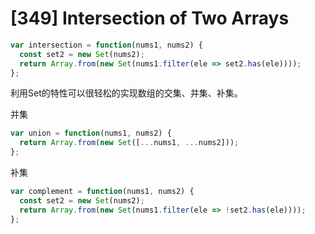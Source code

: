 # [349] Intersection of Two Arrays

```js
var intersection = function(nums1, nums2) {
  const set2 = new Set(nums2);
  return Array.from(new Set(nums1.filter(ele => set2.has(ele))));
};
```

利用Set的特性可以很轻松的实现数组的交集、并集、补集。

并集

```js
var union = function(nums1, nums2) {
  return Array.from(new Set([...nums1, ...nums2]));
};
```

补集

```js
var complement = function(nums1, nums2) {
  const set2 = new Set(nums2);
  return Array.from(new Set(nums1.filter(ele => !set2.has(ele))));
};
```
